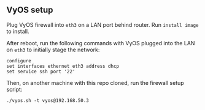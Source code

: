 ## VyOS setup

Plug VyOS firewall into `eth3` on a LAN port behind router. Run `install image` to install.

After reboot, run the following commands with VyOS plugged into the LAN on `eth3` to initially stage the network:

```
configure
set interfaces ethernet eth3 address dhcp
set service ssh port '22'
```

Then, on another machine with this repo cloned, run the firewall setup script:

```
./vyos.sh -t vyos@192.168.50.3
```
